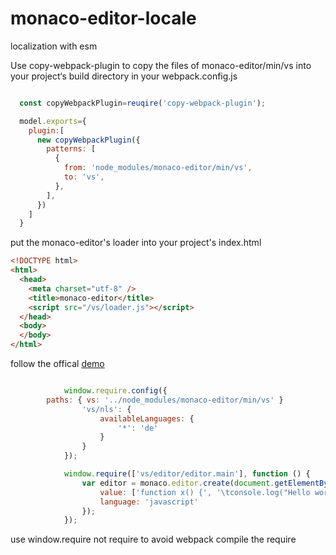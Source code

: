 # monaco-editor-locale
localization with esm

Use copy-webpack-plugin to copy the files of monaco-editor/min/vs into your project‘s build directory  in your webpack.config.js

```js

  const copyWebpackPlugin=reuqire('copy-webpack-plugin');

  model.exports={
    plugin:[
      new copyWebpackPlugin({
        patterns: [
          {
            from: 'node_modules/monaco-editor/min/vs',
            to: 'vs',
          },
        ],
      })
    ]
  }
```

put the monaco-editor's loader into your project's index.html

```html
<!DOCTYPE html>
<html>
  <head>
    <meta charset="utf-8" />
    <title>monaco-editor</title>
    <script src="/vs/loader.js"></script>
  </head>
  <body>
  </body>
</html>

```

follow the offical [demo](https://github.com/microsoft/monaco-editor-samples/blob/main/browser-amd-localized/index.html)

```javascript

			window.require.config({
        paths: { vs: '../node_modules/monaco-editor/min/vs' }
				'vs/nls': {
					availableLanguages: {
						'*': 'de'
					}
				}
			});

			window.require(['vs/editor/editor.main'], function () {
				var editor = monaco.editor.create(document.getElementById('container'), {
					value: ['function x() {', '\tconsole.log("Hello world!");', '}'].join('\n'),
					language: 'javascript'
				});
			});
```
use window.require not require to avoid webpack compile the require

